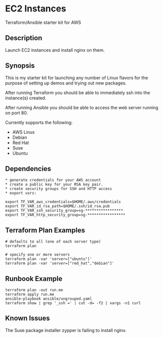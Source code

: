 EC2 Instances
=================
Terraform/Ansible starter kit for AWS

Description
-----------
Launch EC2 instances and install nginx on them.

Synopsis
--------
This is my starter kit for launching any number of Linux flavors for the purpose of setting up demos and trying out new packages.

After running Terraform you should be able to immediately ssh into the instance(s) created.

After running Ansible you should be able to access the web server running on port 80.

Currently supports the following:
  * AWS Linux
  * Debian
  * Red Hat
  * Suse
  * Ubuntu

Dependencies
--------
    * generate credentials for your AWS account
    * create a public key for your RSA key pair.
    * create security groups for SSH and HTTP access
    * export vars:
```
export TF_VAR_aws_credentials=$HOME/.aws/credentials
export TF_VAR_id_rsa_path=$HOME/.ssh/id_rsa.pub
export TF_VAR_ssh_security_group=sg-*****************
export TF_VAR_http_security_group=sg-*****************
```

Terraform Plan Examples
-----------------------
```
# defaults to all (one of each server type)
terraform plan

# specify one or more servers
terraform plan -var 'server=["ubuntu"]'
terraform plan -var 'server=["red_hat","debian"]'
```

Runbook Example 
---------------
```
terraform plan -out run.me
terraform apply run.me
ansible-playbook ansible/ungrouped.yaml
terraform show | grep '_ssh =' | cut -d= -f2 | xargs -n1 curl
```

Known Issues
------------
The Suse package installer zypper is failing to install nginx.
